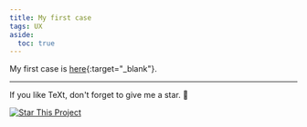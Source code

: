 ```yaml
---
title: My first case
tags: UX
aside:
  toc: true
---
```


My first case is [here](https://medium.com/@bellacastro/vitaleats-pesquisa-quantitativa-sobre-usu%C3%A1rios-que-seguem-dietas-saud%C3%A1veis-ux-research-d9207c7b67fd){:target="_blank"}.

<!--more-->

---

If you like TeXt, don't forget to give me a star. :star2:

[![Star This Project](https://img.shields.io/github/stars/kitian616/jekyll-TeXt-theme.svg?label=Stars&style=social)](https://github.com/kitian616/jekyll-TeXt-theme/)
